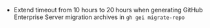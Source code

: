 - Extend timeout from 10 hours to 20 hours when generating GitHub Enterprise Server migration archives in `gh gei migrate-repo`
